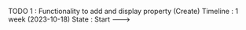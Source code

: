 TODO 1 : Functionality to add and display property (Create)
Timeline : 1 week (2023-10-18)
State : Start ---> 